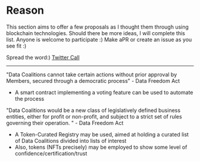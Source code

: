 # Reason

This section aims to offer a few proposals as I thought them through using blockchain technologies.
Should there be more ideas, I will complete this list. Anyone is welcome to participate :) Make aPR or create an issue as you see fit :)

Spread the word:) [Twitter Call](https://twitter.com/Naytlin2/status/1270832207205146624)

---


"Data Coalitions cannot take certain actions without prior approval by Members, secured through a democratic process" - Data Freedom Act
*	A smart contract implementing a voting feature can be used to automate the process

"Data Coalitions would be a new class of legislatively defined business entities, either for profit or non-profit, and subject to a strict set of rules governing their operation. " - Data Freedom Act
*	A Token-Curated Registry may be used, aimed at holding a curated list of Data Coalitions divided into lists of interest
*	Also, tokens (NFTs precisely) may be employed to show some level of confidence/certification/trust
